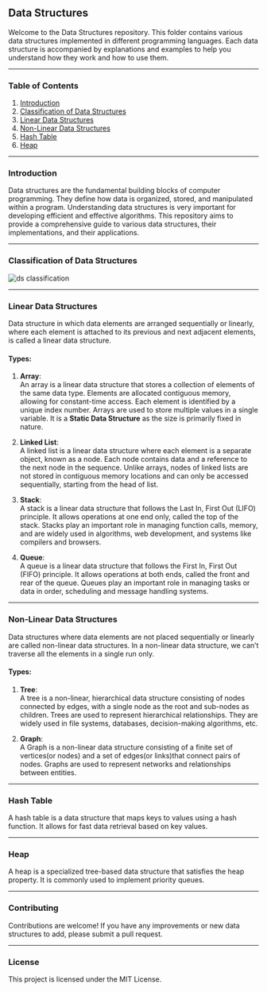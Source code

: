 ## Data Structures

Welcome to the Data Structures repository. This folder contains various data structures implemented in different programming languages. Each data structure is accompanied by explanations and examples to help you understand how they work and how to use them.

---

### Table of Contents

1. [Introduction](#introduction)
2. [Classification of Data Structures](#classification-of-data-structures)
3. [Linear Data Structures](#linear-data-structures)
4. [Non-Linear Data Structures](#non-linear-data-structures)
5. [Hash Table](#hash-table)
6. [Heap](#heap)
<!-- 10. [Trie](#trie) -->

---

### Introduction

Data structures are the fundamental building blocks of computer programming. They define how data is organized, stored, and manipulated within a program. Understanding data structures is very important for developing efficient and effective algorithms. This repository aims to provide a comprehensive guide to various data structures, their implementations, and their applications.

---

### Classification of Data Structures

![ds classification](https://media.geeksforgeeks.org/wp-content/uploads/20220520182504/ClassificationofDataStructure-660x347.jpg)

---

### Linear Data Structures

Data structure in which data elements are arranged sequentially or linearly, where each element is attached to its previous and next adjacent elements, is called a linear data structure. 

#### Types:

1. **Array**:<br/>
An array is a linear data structure that stores a collection of elements of the same data type. Elements are allocated contiguous memory, allowing for constant-time access. Each element is identified by a unique index number. Arrays are used to store multiple values in a single variable. It is a **Static Data Structure** as the size is primarily fixed in nature.

2. **Linked List**:<br/>
A linked list is a linear data structure where each element is a separate object, known as a node. Each node contains data and a reference to the next node in the sequence. Unlike arrays, nodes of linked lists are not stored in contiguous memory locations and can only be accessed sequentially, starting from the head of list.

3. **Stack**:<br/>
A stack is a linear data structure that follows the Last In, First Out (LIFO) principle. It allows operations at one end only, called the top of the stack.  Stacks play an important role in managing function calls, memory, and are widely used in algorithms, web development, and systems like compilers and browsers.

4. **Queue**:<br/>
A queue is a linear data structure that follows the First In, First Out (FIFO) principle. It allows operations at both ends, called the front and rear of the queue. Queues play an important role in managing tasks or data in order, scheduling and message handling systems.

---

### Non-Linear Data Structures

Data structures where data elements are not placed sequentially or linearly are called non-linear data structures. In a non-linear data structure, we can’t traverse all the elements in a single run only.

#### Types:

1. **Tree**:<br/>
A tree is a non-linear, hierarchical data structure consisting of nodes connected by edges, with a single node as the root and sub-nodes as children. Trees are used to represent hierarchical relationships. They are widely used in file systems, databases, decision-making algorithms, etc.

2. **Graph**:<br/>
A Graph is a non-linear data structure consisting of a finite set of vertices(or nodes) and a set of edges(or links)that connect pairs of nodes. Graphs are used to represent networks and relationships between entities.

---

### Hash Table

A hash table is a data structure that maps keys to values using a hash function. It allows for fast data retrieval based on key values.

---

### Heap

A heap is a specialized tree-based data structure that satisfies the heap property. It is commonly used to implement priority queues.

---

<!-- 
### Trie

A trie is a tree-like data structure used to store a dynamic set of strings. It is commonly used for efficient retrieval of keys in a dataset of strings. -->

### Contributing

Contributions are welcome! If you have any improvements or new data structures to add, please submit a pull request.

---

### License

This project is licensed under the MIT License.
